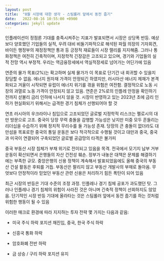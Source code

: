 ```yaml
---
layout: post
title:  "8월 시장에 대한 생각 - 스팀롤러 앞에서 동전 줍기"
date:   2022-08-16 10:55:00 +0900
categories: jekyll update
---
```


인플레이션이 정점론 기대를 충족시켜주는 지표가 발표되면서 시장은 상당폭 반등. 예상보다 양호했던 기업들의 실적, 우려 대비 비둘기파적으로 해석된 파월 의장의 기자회견, 바이든 행정부의 재정정책안 통과 등 긍정적 재료들이 시장 랠리를 지지해줌. 그러나 통화정책은 여전히 긴축적이며, 지정학적 긴장감은 고조되고 있으며, 경기와 기업들의 실적 전망 역시 부정적. 우리는 역금융장세에서 역실적장세로 넘어가는 어딘가에 있음

연준의 물가 목표(2%)는 확고하며 실제 물가가 이 목표로 단기간 내 회귀할 수 있을지 장담할 수 없음. 에너지 원자재 가격이 안정되긴 하였지만, 러시아산 에너지 제재가 본격화되고 겨울이 시작되면 유럽이 에너지 위기를 겪을 위험은 여전함. 결정적으로 노동 시장의 과열로 노동 가격이 안정되지 않고 있음. 연준은 2%로의 인플레 안정을 확인하기 전까지 섣불리 금리 인하에 나서지 않을 것. 시장이 반영하고 있는 2023년 초에 금리 인하가 현실화되기 위해서는 급격한 경기 침체가 선행되어야 할 것

연초 러시아의 우크라이나 침입으로 고조되었던 글로벌 지정학적 리스크는 펠로시의 대만 방문으로 고조. 중국이 당장 무력 충돌을 감행할 가능성은 낮지만 미중 모두 흔들리는 리더십을 수습하기 위해 정치적 무리수를 둘 가능성 존재. 당장의 큰 충돌이 없더라도 대만섬을 목표로한 중국의 통일 운동은 보다 적극적으로 수행될 것이고 대만과 중국, 중국과 미국이 연결되어 구축되었던 글로벌 공급망의 타격은 불가피

중국 부동산 시장 침체가 부채 위기로 전이되고 있음을 목격. 전국에서 모기지 납부 거부 운동이 확산되면서 은행들의 자산 건전성 훼손. 정부가 내놓은 대책은 문제를 해결하기에는 부족한 규모. 중앙은행의 신용 정책이 계속해서 발표되었음에도 올해 중국의 부동산 건설 활동은 후퇴를 거듭. 부동산은 팔리지 않고 부동산 개발사의 부채로 돌아옴. 무엇보다 안정적이라 믿었던 부동산 관련 신용은 처리하기 힘든 폭탄이 되어 있음

최근 시장의 반등은 기대 수준의 조정 과정. 인플레나 경기 침체 공포가 과도했던 탓. 그러나 인플레나 경기 침체의 위험이 사라진 것은 아니며 긴축적 정책이 선회하지도 않았음. 단기적인 시장 반등 기대에 올라타는 것은 스팀롤러 앞에서 동전 줍기를 하는 것처럼 위험한 행동이 될 수 있음


이러한 매크로 환경에 따라 지지하는 투자 전략 몇 가지는 다음과 같음:

- 미국 주식 하락 포지션 재진입, 중국, 한국 주식 하락 

- 신흥국 통화 하락

- 암호화폐 전반 하락 

- 금 상승 / 구리 하락 포지션 유지